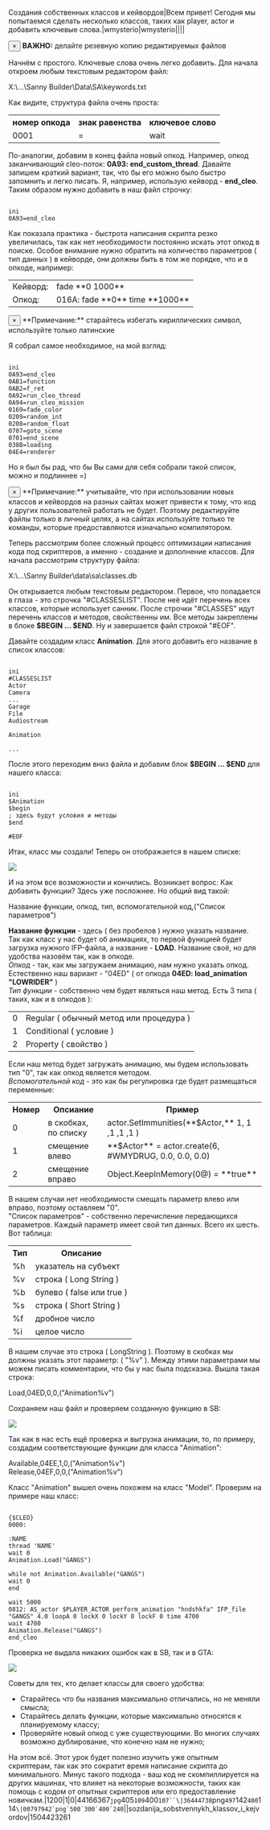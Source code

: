 Создания собственных классов и кейвордов|Всем привет! Сегодня мы попытаемся сделать несколько классов, таких как player, actor и добавить ключевые слова.|wmysterio|wmysterio||||<div class="alert alert-danger alert-dismissible" role="alert">
 <button type="button" class="close" data-dismiss="alert" aria-label="Close"><span aria-hidden="true">&times;</span></button>
**ВАЖНО:** делайте резевную копию редактируемых файлов
</div>

Начнём с простого. Ключевые слова очень легко добавить. Для начала откроем любым текстовым редактором файл:

<div class="panel panel-default">
 <div class="panel-body">
X:&#92;...&#92;Sanny Builder&#92;Data&#92;SA&#92;keywords.txt
 </div>
</div>

Как видите, структура файла очень проста:

<table class="table table-bordered"><tbody>
<tr><th>номер опкода</th><th>знак равенства</th><th>ключевое слово</th></tr>
<tr><td>0001</td><td>=</td><td>wait</td></tr>
</tbody></table>

По-аналогии, добавим в конец файла новый опкод. Например, опкод заканчивающий cleo-поток: **0A93: end_custom_thread**. Давайте запишем краткий вариант, так, что бы его можно было быстро запомнить и легко писать. Я, например, использую кейворд - **end_cleo**. Таким образом нужно добавить в наш файл строчку:


```

ini
0A93=end_cleo
```



Как показала практика - быстрота написания скрипта резко увеличилась, так как нет необходимости постоянно искать этот опкод в поиске. Особое внимание нужно обратить на количество параметров ( тип данных ) в кейворде, они должны быть в том же порядке, что и в опкоде, например:

<table class="table table-bordered"><tbody>
<tr><td>Кейворд:</td><td>fade **0 1000**</td></tr>
<tr><td>Опкод:</td><td>016A: fade **0** time **1000**</td></tr>
</tbody></table>

<div class="alert alert-warning alert-dismissible" role="alert">
 <button type="button" class="close" data-dismiss="alert" aria-label="Close"><span aria-hidden="true">&times;</span></button>
**Примечание:** старайтесь избегать кириллических символ, используйте только латинские
</div>

Я собрал самое необходимое, на мой взгляд:


```

ini
0A93=end_cleo
0AB1=function
0AB2=f_ret
0A92=run_cleo_thread
0A94=run_cleo_mission
0169=fade_color
0209=random_int
0208=random_float
0707=goto_scene
0701=end_scene
038B=loading
04E4=renderer
```



Но я был бы рад, что бы Вы сами для себя собрали такой список, можно и подлиннее =)

<div class="alert alert-warning alert-dismissible" role="alert">
 <button type="button" class="close" data-dismiss="alert" aria-label="Close"><span aria-hidden="true">&times;</span></button>
**Примечание:** учитывайте, что при использовании новых классов и кейвордов на разных сайтах может привести к тому, что код у других пользователей работать не будет. Поэтому редактируйте файлы только в личный целях, а на сайтах используйте только те команды, которые предоставляются изначально компилятором.
</div>

Теперь рассмотрим более сложный процесс оптимизации написания кода под скриптеров, а именно - создание и дополнение классов. Для начала рассмотрим структуру файла:

<div class="panel panel-default">
 <div class="panel-body">
X:&#92;...&#92;Sanny Builder&#92;data&#92;sa&#92;classes.db
 </div>
</div>

Он открывается любым текстовым редактором. Первое, что попадается в глаза - это строчка "#CLASSESLIST". После неё идёт перечень всех классов, которые использует санник. После строчки "#CLASSES" идут перечень классов и методов, свойственны им. Все методы закреплены в блоке **$BEGIN ... $END**. Ну и завершается файл строкой "#EOF".

Давайте создадим класс **Animation**. Для этого добавить его название в список классов:


```

ini
#CLASSESLIST
Actor
Camera
...
Garage
File
Audiostream

Animation

...
```



После этого переходим вниз файла и добавим блок **$BEGIN ... $END** для нашего класса:


```

ini
$Animation
$begin
; здесь будут условия и методы
$end

#EOF
```



Итак, класс мы создали! Теперь он отображается в нашем списке:

<!--IMG1--><img src="https://github.com/wmysterio/scm-scripting-lessons/raw/resources/_pu/1/44166367.jpg" /><!--IMG1-->

И на этом все возможности и кончились. Возникает вопрос: Как добавить функции? Здесь уже посложнее. Но общий вид такой:

<div class="panel panel-default">
 <div class="panel-body">
Название функции, опкод, тип, вспомогательной код,("Список параметров")
 </div>
</div>

**Название функции** - здесь ( без пробелов ) нужно указать название. Так как класс у нас будет об анимациях, то первой функцией будет загрузка нужного IFP-файла, а название - **LOAD**. Название своё, но для удобства назовём так, как в опкоде.<br />
<i>Опкод</i> - так, как мы загружаем анимацию, нам нужно указать опкод. Естественно наш вариант - "04ED" ( от опкода **04ED: load_animation "LOWRIDER"** )<br />
<i>Тип функции</i> - собственно чем будет являться наш метод. Есть 3 типа ( таких, как и в опкодов ):

<table class="table table-bordered"><tbody>
<tr><td>0</td><td>Regular ( обычный метод или процедура )</td></tr>
<tr><td>1</td><td>Conditional ( условие )</td></tr>
<tr><td>2</td><td>Property ( свойство )</td></tr>
</tbody></table>

Если наш метод будет загружать анимацию, мы будем использовать тип "0", так как опкод является методом.<br />
<i>Вспомогательной код</i> - это как бы регулировка где будет размещаться переменные:

<table class="table table-bordered"><tbody>
<tr><th>Номер</th><th>Опсиание</th><th>Пример</th></tr>
<tr><td>0</td><td>в скобках, по списку</td><td>actor.SetImmunities(**$Actor,** 1, 1 ,1 ,1 ,1 )</td></tr>
<tr><td>1</td><td>смещение влево</td><td>**$Actor** = actor.create(6, #WMYDRUG, 0.0, 0.0, 0.0)</td></tr>
<tr><td>2</td><td>смещение вправо</td><td>Object.KeepInMemory(0@) = **true**</td></tr>
</tbody></table>

В нашем случаи нет необходимости смещать параметр влево или вправо, поэтому оставляем "0".<br />
"Список параметров" - собственно перечисление передающихся параметров. Каждый параметр имеет свой тип данных. Всего их шесть. Вот таблица:

<table class="table table-bordered"><tbody>
<tr><th>Тип</th><th>Описание</th></tr>
<tr><td>%h</td><td>указатель на субъект</td></tr>
<tr><td>%v</td><td>строка ( Long String )</td></tr>
<tr><td>%b</td><td>булево ( false или true )</td></tr>
<tr><td>%s</td><td>строка ( Short String )</td></tr>
<tr><td>%f</td><td>дробное число</td></tr>
<tr><td>%i</td><td>целое число</td></tr>
</tbody></table>

В нашем случае это строка ( LongString ). Поэтому в скобках мы должны указать этот параметр: ( "%v" ). Между этими параметрами мы можем писать комментарии, что бы у нас была подсказка. Вышла такая строка:

<div class="panel panel-default">
 <div class="panel-body">
Load,04ED,0,0,("Animation%v")
 </div>
</div>

Сохраняем наш файл и проверяем созданную функцию в SB:

<!--IMG2--><img src="https://github.com/wmysterio/scm-scripting-lessons/raw/resources/_pu/1/36444738.png" /><!--IMG2-->

Так как в нас есть ещё проверка и выгрузка анимации, то, по примеру, создадим соответствующие функции для класса "Animation":

<div class="panel panel-default">
 <div class="panel-body">
Available,04EE,1,0,("Animation%v")<br>
Release,04EF,0,0,("Animation%v")
 </div>
</div>

Класс "Animation" вышел очень похожем на класс "Model". Проверим на примере наш класс:


```

{$CLEO}
0000:

:NAME
thread 'NAME'
wait 0
Animation.Load("GANGS")

while not Animation.Available("GANGS")
wait 0
end

wait 5000
0812: AS_actor $PLAYER_ACTOR perform_animation "hndshkfa" IFP_file "GANGS" 4.0 loopA 0 lockX 0 lockY 0 lockF 0 time 4700
wait 4700
Animation.Release("GANGS")
end_cleo
```



Проверка не выдала никаких ошибок как в SB, так и в GTA:

<!--IMG3--><img src="https://github.com/wmysterio/scm-scripting-lessons/raw/resources/_pu/1/00797942.png" /><!--IMG3-->

Советы для тех, кто делает классы для своего удобства:

- Старайтесь что бы названия максимально отличались, но не меняли смысла;
- Старайтесь делать функции, которые максимально относятся к планируемому классу;
- Проверяйте новый опкод с уже существующими. Во многих случаях возможно дублирование, что конечно нам не нужно;


На этом всё. Этот урок будет полезно изучить уже опытным скриптерам, так как это сократит время написание скрипта до минимального. Минус такого подхода - ваш код не скомпиллируется на других машинах, что влияет на некоторые возможности, таких как помощь с кодом от опытных скриптеров или его предоставление новичкам.|1200|1|0|44166367`jpg`405`109`400`107``\|36444738`png`497`142`400`114``\|00797942`png`500`300`400`240``\||sozdanija_sobstvennykh_klassov_i_kejvordov|1504423261